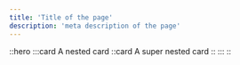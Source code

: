 ```yaml
---
title: 'Title of the page'
description: 'meta description of the page'
---
```

::hero
  :::card
    A nested card
    ::card
      A super nested card
    ::
  :::
::

